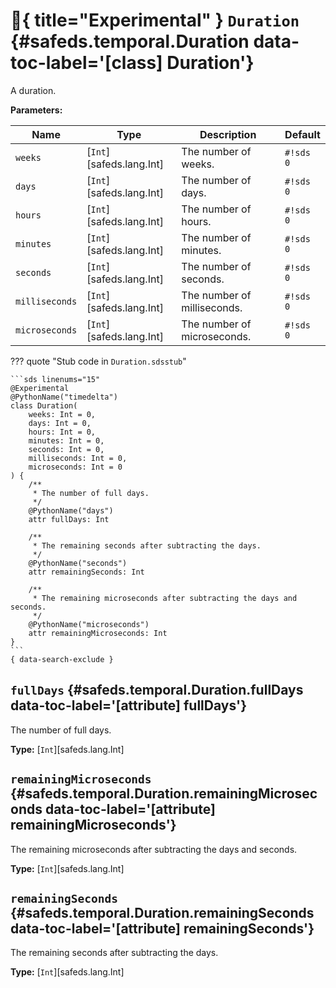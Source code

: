[//]: # (DO NOT EDIT THIS FILE DIRECTLY. Instead, edit the corresponding stub file and execute `npm run docs:api`.)

# :test_tube:{ title="Experimental" } <code class="doc-symbol doc-symbol-class"></code> `Duration` {#safeds.temporal.Duration data-toc-label='[class] Duration'}

A duration.

**Parameters:**

| Name | Type | Description | Default |
|------|------|-------------|---------|
| `weeks` | [`Int`][safeds.lang.Int] | The number of weeks. | `#!sds 0` |
| `days` | [`Int`][safeds.lang.Int] | The number of days. | `#!sds 0` |
| `hours` | [`Int`][safeds.lang.Int] | The number of hours. | `#!sds 0` |
| `minutes` | [`Int`][safeds.lang.Int] | The number of minutes. | `#!sds 0` |
| `seconds` | [`Int`][safeds.lang.Int] | The number of seconds. | `#!sds 0` |
| `milliseconds` | [`Int`][safeds.lang.Int] | The number of milliseconds. | `#!sds 0` |
| `microseconds` | [`Int`][safeds.lang.Int] | The number of microseconds. | `#!sds 0` |

??? quote "Stub code in `Duration.sdsstub`"

    ```sds linenums="15"
    @Experimental
    @PythonName("timedelta")
    class Duration(
        weeks: Int = 0,
        days: Int = 0,
        hours: Int = 0,
        minutes: Int = 0,
        seconds: Int = 0,
        milliseconds: Int = 0,
        microseconds: Int = 0
    ) {
        /**
         * The number of full days.
         */
        @PythonName("days")
        attr fullDays: Int

        /**
         * The remaining seconds after subtracting the days.
         */
        @PythonName("seconds")
        attr remainingSeconds: Int

        /**
         * The remaining microseconds after subtracting the days and seconds.
         */
        @PythonName("microseconds")
        attr remainingMicroseconds: Int
    }
    ```
    { data-search-exclude }

## <code class="doc-symbol doc-symbol-attribute"></code> `fullDays` {#safeds.temporal.Duration.fullDays data-toc-label='[attribute] fullDays'}

The number of full days.

**Type:** [`Int`][safeds.lang.Int]

## <code class="doc-symbol doc-symbol-attribute"></code> `remainingMicroseconds` {#safeds.temporal.Duration.remainingMicroseconds data-toc-label='[attribute] remainingMicroseconds'}

The remaining microseconds after subtracting the days and seconds.

**Type:** [`Int`][safeds.lang.Int]

## <code class="doc-symbol doc-symbol-attribute"></code> `remainingSeconds` {#safeds.temporal.Duration.remainingSeconds data-toc-label='[attribute] remainingSeconds'}

The remaining seconds after subtracting the days.

**Type:** [`Int`][safeds.lang.Int]
